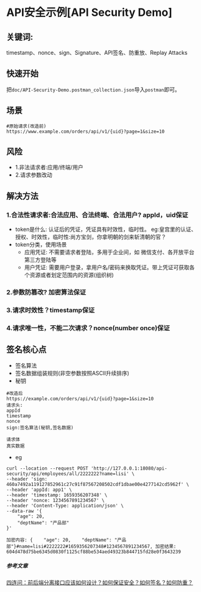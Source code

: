 # API安全示例[API Security Demo]
## 关键词: 
timestamp、nonce、sign、Signature、API签名、防重放、Replay Attacks

## 快速开始
把`doc/API-Security-Demo.postman_collection.json`导入`postman`即可。

## 场景
```
#原始请求(改造前)
https://www.example.com/orders/api/v1/{uid}?page=1&size=10
```

## 风险
* 1.非法请求者:应用/终端/用户
* 2.请求参数改动
## 解决方法
### 1.合法性请求者:合法应用、合法终端、合法用户? appId，uid保证
- token是什么: 认证后的凭证，凭证具有时效性，临时性。 eg:皇宫里的认证、授权、时效性，临时性:尚方宝剑，你拿明朝的剑来斩清朝的官？
- token分类，使用场景
  - 应用凭证: 不需要请求者登陆，多用于企业间，如 微信支付、各开放平台第三方登陆等
  - 用户凭证: 需要用户登录，拿用户名/密码来换取凭证。带上凭证可获取各个资源或者划定范围内的资源(组织树)
### 2.参数防篡改? 加密算法保证
### 3.请求时效性？timestamp保证
### 4.请求唯一性，不能二次请求？nonce(number once)保证

## 签名核心点
* 签名算法
* 签名数据组装规则(非空参数按照ASCII升续排序)
* 秘钥

```
#改造后
https://example.com/orders/api/v1/{uid}?page=1&size=10
请求头:
appId
timestamp
nonce
sign:签名算法(秘钥,签名数据)

请求体
真实数据
```

* eg
```crul
curl --location --request POST 'http://127.0.0.1:18080/api-security/api/employees/all/2222222?name=lisi' \
--header 'sign: 460a7492a119127852961c27c91f87567208502cdf1dbae00e4277142cd5962f' \
--header 'appId: app1' \
--header 'timestamp: 1659356207348' \
--header 'nonce: 1234567891234567' \
--header 'Content-Type: application/json' \
--data-raw '{
    "age": 20,
    "deptName": "产品部"
}'

加密内容: {    "age": 20,    "deptName": "产品部"}#name=lisi#2222222#1659356207348#1234567891234567, 加密结果: 604d478d75be6345d0830f1125cf88be534aed49323b844715fd28e0f3643239
```

##### 参考文章

[四连问：前后端分离接口应该如何设计？如何保证安全？如何签名？如何防重？](https://mp.weixin.qq.com/s?__biz=MzI1NDY0MTkzNQ==&mid=2247489024&idx=1&sn=1e93fa961a7826705b9f0b6dc1bf5ea6)

